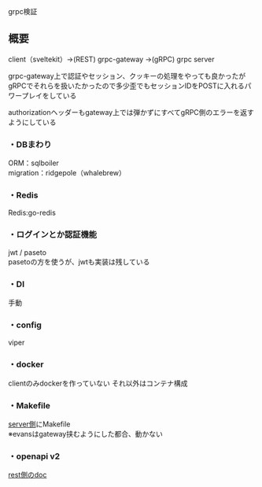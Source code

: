 grpc検証
## 概要
client（sveltekit）->(REST) grpc-gateway ->(gRPC) grpc server

grpc-gateway上で認証やセッション、クッキーの処理をやっても良かったが
gRPCでそれらを扱いたかったので多少歪でもセッションIDをPOSTに入れるパワープレイをしている

authorizationヘッダーもgateway上では弾かずにすべてgRPC側のエラーを返すようにしている

### ・DBまわり
ORM：sqlboiler  
migration：ridgepole（whalebrew）

### ・Redis
Redis:go-redis

### ・ログインとか認証機能
jwt / paseto  
pasetoの方を使うが、jwtも実装は残している

### ・DI
手動

### ・config
viper

### ・docker
clientのみdockerを作っていない
それ以外はコンテナ構成

### ・Makefile
[server側](https://github.com/watariRyo/balance/blob/main/server/Makefile)にMakefile  
※evansはgateway挟むようにした都合、動かない

### ・openapi v2
[rest側のdoc](https://github.com/watariRyo/balance/tree/main/server/openapiv2)
